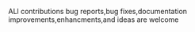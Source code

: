 ALl contributions
bug reports,bug fixes,documentation improvements,enhancments,and ideas are welcome
